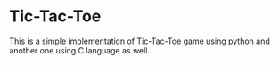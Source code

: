 # Tic-Tac-Toe
This is a simple implementation of Tic-Tac-Toe game using python and another one using C language as well.
